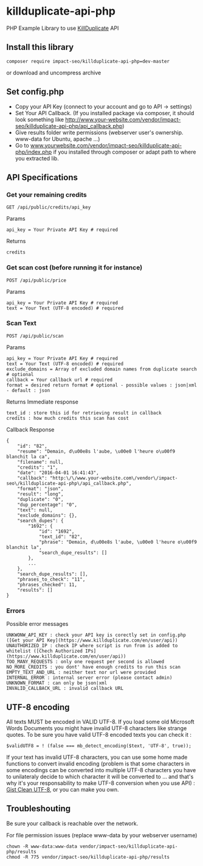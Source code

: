 # killduplicate-api-php
PHP Example Library to use [KillDuplicate](https://www.killduplicate.com) API

## Install this library
```
composer require impact-seo/killduplicate-api-php=dev-master
```
or download and uncompress archive

## Set config.php
- Copy your API Key (connect to your account and go to API -> settings)
- Set Your API Callback. (If you installed package via composer, it should look something like http://www.your-website.com/vendor/impact-seo/killduplicate-api-php/api_callback.php)
- Give results folder write permissions (webserver user's ownership. www-data for Ubuntu, apache ...)
- Go to www.yourwebsite.com/vendor/impact-seo/killduplicate-api-php/index.php if you installed through composer or adapt path to where you extracted lib.

## API Specifications

### Get your remaining credits
```
GET /api/public/credits/api_key
```
Params
```
api_key = Your Private API Key # required
```
Returns
```
credits
```

### Get scan cost (before running it for instance)
```
POST /api/public/price
```
Params
```
api_key = Your Private API Key # required
text = Your Text (UTF-8 encoded) # required
```

### Scan Text
```
POST /api/public/scan
```
Params
```
api_key = Your Private API Key # required
text = Your Text (UTF-8 encoded) # required
exclude_domains = Array of excluded domain names from duplicate search # optional
callback = Your callback url # required
format = desired return format # optional - possible values : json|xml - default : json 
```
Returns
Immediate response
```
text_id : store this id for retrieving result in callback
credits : how much credits this scan has cost
```
Callback Response
```
{
    "id": "82",
    "resume": "Demain, d\u00e8s l'aube, \u00e0 l'heure o\u00f9 blanchit la ca",
    "filename": null,
    "credits": "1",
    "date": "2016-04-01 16:41:43",
    "callback": "http:\/\/www.your-website.com\/vendor\/impact-seo\/killduplicate-api-php\/api_callback.php",
    "format": "json",
    "result": "long",
    "duplicate": "0",
    "dup_percentage": "0",
    "text": null,
    "exclude_domains": {},
    "search_dupes": {
        "1692": {
            "id": "1692",
            "text_id": "82",
            "phrase": "Demain, d\u00e8s l'aube, \u00e0 l'heure o\u00f9 blanchit la",
            "search_dupe_results": []
        },
        ...
    },
    "search_dupe_results": [],
    "phrases_to_check": "11",
    "phrases_checked": 11,
    "results": []
}
```

### Errors
Possible error messages
```
UNKWONW_API_KEY : check your API key is corectly set in config.php ([Get your API Key](https://www.killduplicate.com/en/user/api))
UNAUTHORIZED_IP : check IP where script is run from is added to whitelist ([Chech Authorized IPs](https://www.killduplicate.com/en/user/api))
TOO_MANY_REQUESTS : only one request per second is allowed
NO_MORE_CREDITS : you dont' have enough credits to run this scan
EMPTY_TEXT_AND_URL : neither text nor url were provided
INTERNAL_ERROR : internal server error (please contact admin)
UNKNOWN_FORMAT : can only be json|xml
INVALID_CALLBACK_URL : invalid callback URL 
```

## UTF-8 encoding

All texts MUST be encoded in VALID UTF-8. If you load some old Microsoft Words Documents you might have invalid UTF-8 characters like strange quotes. To be sure you have valid UTF-8 encoded texts you can check it :
```
$validUTF8 = ! (false === mb_detect_encoding($text, 'UTF-8', true));
```
If your text has invalid UTF-8 characters, you can use some home made functions to convert invalid encoding (problem is that some characters in some encodings can be converted into multiple UTF-8 characters you have to unilateraly decide to which character it will be converted to ... and that's why it's your responsability to make UTF-8 conversion when you use API) : [Gist Clean UTF-8](https://gist.github.com/ImpactSeo/78561612047efa7591264b8276357a4b), or you can make you own.

## Troubleshouting

Be sure your callback is reachable over the network. 

For file permission issues (replace www-data by your webserver username)
```
chown -R www-data:www-data vendor/impact-seo/killduplicate-api-php/results
chmod -R 775 vendor/impact-seo/killduplicate-api-php/results
```
